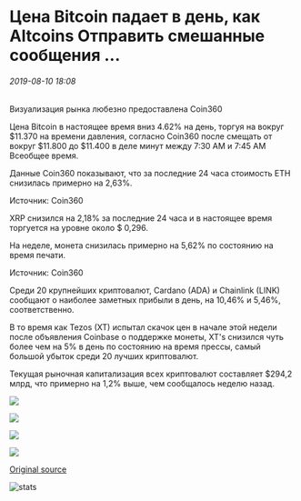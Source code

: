 # Цена Bitcoin падает в день, как Altcoins Отправить смешанные сообщения ...

###### 2019-08-10 18:08

Визуализация рынка любезно предоставлена Coin360

Цена Bitcoin в настоящее время вниз 4.62% на день, торгуя на вокруг $11.370 на времени давления, согласно Coin360 после смещать от вокруг $11.800 до $11.400 в деле минут между 7:30 AM и 7:45 AM Всеобщее время.

Данные Coin360 показывают, что за последние 24 часа стоимость ETH снизилась примерно на 2,63%.

Источник: Coin360

XRP снизился на 2,18% за последние 24 часа и в настоящее время торгуется на уровне около $ 0,296.

На неделе, монета снизилась примерно на 5,62% по состоянию на время печати.

Источник: Coin360

Среди 20 крупнейших криптовалют, Cardano (ADA) и Chainlink (LINK) сообщают о наиболее заметных прибыли в день, на 10,46% и 5,46%, соответственно.

В то время как Tezos (XT) испытал скачок цен в начале этой недели после объявления Coinbase о поддержке монеты, XT's снизился чуть более чем на 5% в день по состоянию на время прессы, самый большой убыток среди 20 лучших криптовалют.

Текущая рыночная капитализация всех криптовалют составляет $294,2 млрд, что примерно на 1,2% выше, чем сообщалось неделю назад.

![](https://s3.cointelegraph.com/storage/uploads/view/f40bc782af7e1ea91a4ae596ad3303c7.png)

![](https://s3.cointelegraph.com/storage/uploads/view/4dbb7f9989b2653c6bd390a9f078fdc4.png)

![](https://s3.cointelegraph.com/storage/uploads/view/02ca4a8b2d7a70a3011ee49450f8b377.png)

![](https://s3.cointelegraph.com/storage/uploads/view/2d32eacd9bb1bdda544c1dff42fd1911.png)

[Original source](https://cointelegraph.com/news/bitcoin-price-drops-on-the-day-as-altcoins-send-mixed-messages)

![stats](https://c.statcounter.com/11760860/0/a89fa40b/1/ "stats")